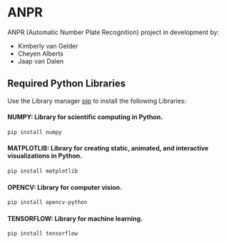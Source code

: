 # ANPR
ANPR (Automatic Number Plate Recognition) project in development by:
* Kimberly van Gelder
* Cheyen Alberts
* Jaap van Dalen

## Required Python Libraries

Use the Library manager [pip](https://pip.pypa.io/en/stable/) to install the following Libraries:

#### NUMPY: Library for scientific computing in Python.
```bash
pip install numpy
```
#### MATPLOTLIB: Library for creating static, animated, and interactive visualizations in Python.
```bash
pip install matplotlib
```
#### OPENCV: Library for computer vision.
```bash
pip install opencv-python
```
#### TENSORFLOW: Library for machine learning.
```bash
pip install tensorflow
```